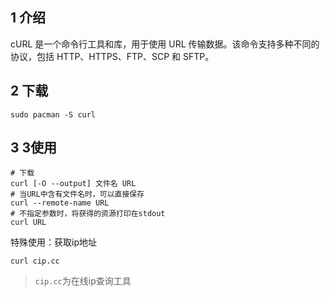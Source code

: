 ## 1  介绍

cURL 是一个命令行工具和库，用于使用 URL 传输数据。该命令支持多种不同的协议，包括 HTTP、HTTPS、FTP、SCP 和 SFTP。

## 2  下载

```shell
sudo pacman -S curl
```

## 3  3使用

```shell
# 下载
curl [-O --output] 文件名 URL
# 当URL中含有文件名时，可以直接保存
curl --remote-name URL
# 不指定参数时，将获得的资源打印在stdout
curl URL
```

特殊使用：获取ip地址

```shell
curl cip.cc
```

> `cip.cc`为在线ip查询工具

